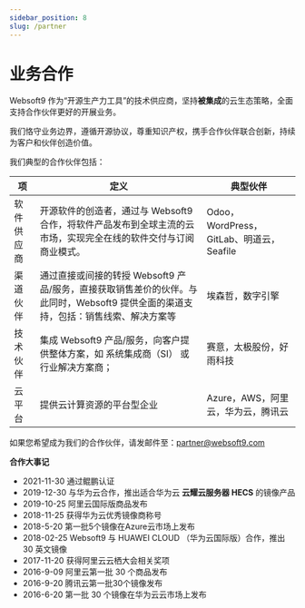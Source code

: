 ```yaml
---
sidebar_position: 8
slug: /partner
---
```


# 业务合作

Websoft9 作为“开源生产力工具”的技术供应商，坚持**被集成**的云生态策略，全面支持合作伙伴更好的开展业务。  

我们恪守业务边界，遵循开源协议，尊重知识产权，携手合作伙伴联合创新，持续为客户和伙伴创造价值。   

我们典型的合作伙伴包括：  

| 项         | 定义                                                         | 典型伙伴                                 |
| ---------- | ------------------------------------------------------------ | ---------------------------------------- |
| 软件供应商 | 开源软件的创造者，通过与 Websoft9 合作，将软件产品发布到全球主流的云市场，实现完全在线的软件交付与订阅商业模式。 | Odoo，WordPress，GitLab、明道云，Seafile |
| 渠道伙伴   | 通过直接或间接的转授 Websoft9 产品/服务，直接获取销售差价的伙伴。与此同时，Websoft9 提供全面的渠道支持，包括：销售线索、解决方案等  | 埃森哲，数字引擎   |
| 技术伙伴   | 集成 Websoft9 产品/服务，向客户提供整体方案，如 系统集成商（SI） 或行业解决方案商； |   赛意，太极股份，好雨科技   |
| 云平台     | 提供云计算资源的平台型企业                                   | Azure，AWS，阿里云，华为云，腾讯云       |


如果您希望成为我们的合作伙伴，请发邮件至：partner@websoft9.com  


**合作大事记**  

* 2021-11-30 通过鲲鹏认证
* 2019-12-30 与华为云合作，推出适合华为云 **云耀云服务器 HECS** 的镜像产品
* 2019-10-25 阿里云国际版商品发布
* 2018-11-25 获得华为云优秀镜像商称号
* 2018-5-20 第一批5个镜像在Azure云市场上发布
* 2018-02-25 Websoft9 与 HUAWEI CLOUD （华为云国际版）合作，推出 30 英文镜像
* 2017-11-20 获得阿里云云栖大会相关奖项
* 2016-9-09 阿里云第一批 30 个商品发布
* 2016-9-20 腾讯云第一批30个镜像发布
* 2016-6-20 第一批 30 个镜像在华为云云市场上发布